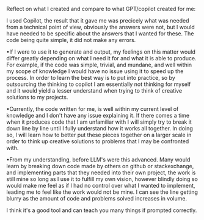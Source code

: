 Reflect on what I created and compare to what GPT/copilot created for me:

I used Copilot, the result that it gave me was precicely what was needed from a technical point of view, obviously the answers were not, but I would have needed to be specific about the answers that I wanted for these. The code being quite simple, it did not make any errors. 

•If I were to use it to generate and output, my feelings on this matter would differ greatly depending on what I need it for and what it is able to produce.
For example, if the code was simple, trivial, and mundane, and well within my scope of knowledge I would have no issue using it to speed up the process.
In order to learn the best way is to put into practice, so by outsourcing the thinking to copilot I am essentially not thinking for myself and it would yield a lesser understand when
trying to think of creative solutions to my projects.

•Currently, the code written for me, is well within my current level of knowledge and I don't have any issue explaining it. If there comes a time when it produces code that I am unfamiliar with
I will simply try to break it down line by line until I fully understand how it works all together. In doing so, I will learn how to better put these pieces together on a larger scale in order to think up creative solutions to problems that I may be confronted with.

•From my understanding, before LLM's were this advanced. Many would learn by breaking down code made by others on github or stackexchange, and implementing parts that they needed into their own project, the work is still mine so long as I use it to fulfill my own vision, however blindly doing so would make me feel as if I had no control over what I wanted to implement, leading me to feel like the work would not be mine. I can see the line getting blurry as the amount of code and problems solved increases in volume. 

I think it's a good tool and can teach you many things if prompted correctly. 